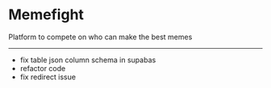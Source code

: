 # Memefight

Platform to compete on who can make the best memes

---

- fix table json column schema in supabas
- refactor code
- fix redirect issue
